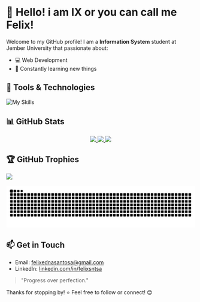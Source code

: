 # 👋 Hello! i am IX or you can call me Felix!

Welcome to my GitHub profile! I am a **Information System** student at Jember University that passionate about:

- 💻 Web Development
- 🌱 Constantly learning new things  

## 🔧 Tools & Technologies
![My Skills](https://skillicons.dev/icons?i=html,css,js,vue,tailwind,bootstrap,php,laravel,python,git,github,vscode,figma)

## 📊 GitHub Stats
<p align="center">
  <a href="https://github.com/felixedsntsa">
    <img height="160em" src="https://github-readme-stats-eight-theta.vercel.app/api?username=felixedsntsa&show_icons=true&theme=algolia&include_all_commits=true&count_private=true"/>
    <img height="160em" src="https://github-readme-stats-eight-theta.vercel.app/api/top-langs/?username=felixedsntsa&layout=compact&langs_count=8&theme=algolia"/>
    <img height="160em" src="https://github-readme-streak-stats.herokuapp.com/?user=felixedsntsa&theme=radical&hide_border=false"/>
  </a>
</p>

## 🏆 GitHub Trophies
![](https://github-profile-trophy.vercel.app/?username=felixedsntsa&theme=radical&no-frame=false&no-bg=false&margin-w=4)

![GitHub Snake Dark](https://github.com/felixedsntsa/snk/raw/output/github-snake-dark.svg?palette=github-dark)

## 📫 Get in Touch
- Email: [felixednasantosa@gmail.com](mailto:felixednasantosa@gmail.com)
- LinkedIn: [linkedin.com/in/felixsntsa](https://linkedin.com/in/felix-edna-santosa-1baa452a6)

> "Progress over perfection."

Thanks for stopping by! ⭐ Feel free to follow or connect! 😊
